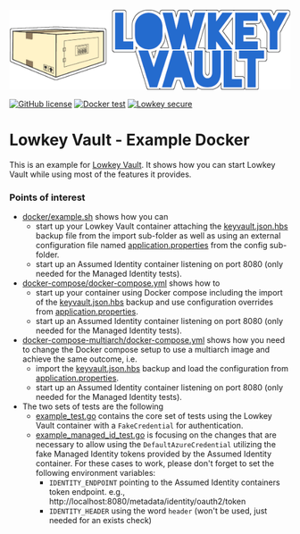![LowkeyVault](https://raw.githubusercontent.com/nagyesta/lowkey-vault/main/.github/assets/LowkeyVault-logo-full.png)

[![GitHub license](https://img.shields.io/github/license/nagyesta/lowkey-vault-example-docker?color=informational)](https://raw.githubusercontent.com/nagyesta/lowkey-vault-example-docker/main/LICENSE)
[![Docker test](https://img.shields.io/github/actions/workflow/status/nagyesta/lowkey-vault-example-docker/docker.yml?logo=github&branch=main)](https://github.com/nagyesta/lowkey-vault-example-docker/actions/workflows/docker.yml)
[![Lowkey secure](https://img.shields.io/badge/lowkey-secure-0066CC)](https://github.com/nagyesta/lowkey-vault)

# Lowkey Vault - Example Docker

This is an example for [Lowkey Vault](https://github.com/nagyesta/lowkey-vault). It shows how you can start Lowkey Vault
while using most of the features it provides.

### Points of interest

* [docker/example.sh](docker/example.sh) shows how you can
  * start up your Lowkey Vault container attaching the [keyvault.json.hbs](docker/import/keyvault.json.hbs)
    backup file from the import sub-folder as well as using an external configuration file named 
    [application.properties](docker/config/application.properties) from the config sub-folder. 
  * start up an Assumed Identity container listening on port 8080 (only needed for the Managed Identity tests).
* [docker-compose/docker-compose.yml](docker-compose/docker-compose.yml) shows how to 
  * start up your container using Docker compose including the import of the 
    [keyvault.json.hbs](docker-compose/import/keyvault.json.hbs) backup and use configuration overrides from
    [application.properties](docker-compose/config/application.properties).
  * start up an Assumed Identity container listening on port 8080 (only needed for the Managed Identity tests).
* [docker-compose-multiarch/docker-compose.yml](docker-compose-multiarch/docker-compose.yml) shows how you need to
  change the Docker compose setup to use a multiarch image and achieve the same outcome, i.e. 
  * import the [keyvault.json.hbs](docker-compose-multiarch/import/keyvault.json.hbs) backup and load the 
    configuration from [application.properties](docker-compose-multiarch/config/application.properties).
  * start up an Assumed Identity container listening on port 8080 (only needed for the Managed Identity tests).
* The two sets of tests are the following
  * [example_test.go](test/example_test.go) contains the core set of tests using the Lowkey Vault container with a
    `FakeCredential` for authentication.
  * [example_managed_id_test.go](test/example_managed_id_test.go) is focusing on the changes that are necessary to
    allow using the `DefaultAzureCredential` utilizing the fake Managed Identity tokens provided by the Assumed
    Identity container. For these cases to work, please  don't forget to set the following environment variables:
    * `IDENTITY_ENDPOINT` pointing to the Assumed Identity containers token endpoint. 
      e.g., http://localhost:8080/metadata/identity/oauth2/token
    * `IDENTITY_HEADER` using the word `header` (won't be used, just needed for an exists check)

